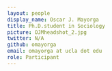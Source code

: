 ```yaml
---
layout: people
display_name: Oscar J. Mayorga
title: Ph.D.student in Sociology
picture: OJMheadshot_2.jpg
twitter: N/A
github: omayorga
email: omayorga at ucla dot edu
role: Participant
---
```

